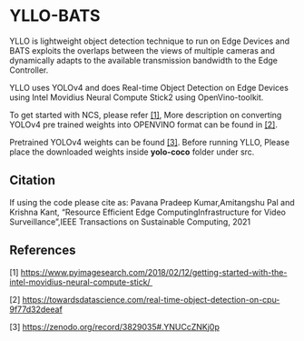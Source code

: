# YLLO-BATS

YLLO is lightweight object detection technique to run on Edge Devices and BATS exploits the overlaps between the views of multiple cameras and dynamically adapts to the available transmission bandwidth to the Edge Controller.

YLLO uses YOLOv4 and does Real-time Object Detection on Edge Devices using Intel Movidius Neural Compute Stick2 using OpenVino-toolkit. 

To get started with NCS, please refer [[1]](#1),
More description on converting YOLOv4 pre trained weights into OPENVINO format can be found in [[2]](#2).

Pretrained YOLOv4 weights can be found [[3]](#3). Before running YLLO, Please place the downloaded weights inside **yolo-coco** folder under src. 

## Citation
If using the code please cite as:
Pavana Pradeep Kumar,Amitangshu Pal and Krishna Kant, “Resource Efficient Edge ComputingInfrastructure for Video Surveillance”,IEEE Transactions on Sustainable Computing, 2021

## References
<a id="1">[1]</a>
https://www.pyimagesearch.com/2018/02/12/getting-started-with-the-intel-movidius-neural-compute-stick/ 

<a id="2">[2]</a>
https://towardsdatascience.com/real-time-object-detection-on-cpu-9f77d32deeaf

<a id="3">[3]</a>
https://zenodo.org/record/3829035#.YNUCcZNKj0p

